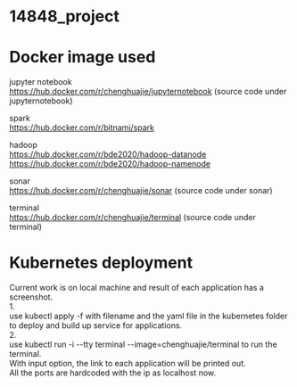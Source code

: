 # 14848_project
# Docker image used  
jupyter notebook  
https://hub.docker.com/r/chenghuajie/jupyternotebook (source code under jupyternotebook)

spark  
https://hub.docker.com/r/bitnami/spark

hadoop  
https://hub.docker.com/r/bde2020/hadoop-datanode  
https://hub.docker.com/r/bde2020/hadoop-namenode

sonar  
https://hub.docker.com/r/chenghuajie/sonar (source code under sonar)

terminal  
https://hub.docker.com/r/chenghuajie/terminal (source code under terminal)

# Kubernetes deployment
Current work is on local machine and result of each application has a screenshot.  
1.  
use kubectl apply -f with filename and the yaml file in the kubernetes folder to deploy and build up service for applications.  
2.  
use kubectl run -i --tty terminal --image=chenghuajie/terminal to run the terminal.  
With input option, the link to each application will be printed out.  
All the ports are hardcoded with the ip as localhost now.  

